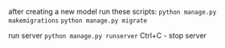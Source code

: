 after creating a new model run these scripts:
    `python manage.py makemigrations`
    `python manage.py migrate`

run server
    `python manage.py runserver`
Ctrl+C - stop server

